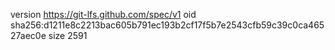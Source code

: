 version https://git-lfs.github.com/spec/v1
oid sha256:d1211e8c2213bac605b791ec193b2cf17f5b7e2543cfb59c39c0ca46527aec0e
size 2591

